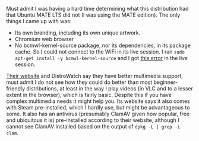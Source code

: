 Must admit I was having a hard time determining what this distribution had that Ubuntu MATE LTS did not (I was using the MATE edition). The only things I came up with was:
* Its own branding, including its own unique artwork.
* Chromium web browser
* No bcmwl-kernel-source package, nor its dependencies, in its package cache. So I could not connect to the WiFi in its live session. I ran `sudo apt-get install -y bcmwl-kernel-source` and I got [this error](https://gist.github.com/fusion809/47ba090e433227606737494771695e91) in the live session.

[Their website](http://www.blacklablinux.org/p/why-black-lab-linux.html) and DistroWatch say they have better multimedia support, must admit I do not see how they could do better than most beginner-friendly distributions, at least in the way I play videos (in VLC and to a lesser extent in the browser), which is fairly basic. Despite this if you have complex multimedia needs it might help you. Its website says it also comes with Steam pre-installed, which I hardly use, but might be advantageous to some. It also has an antivirus (presumably ClamAV given how popular, free and ubiquitous it is) pre-installed according to their website, although I cannot see ClamAV installed based on the output of `dpkg -L | grep -i clam`. 
